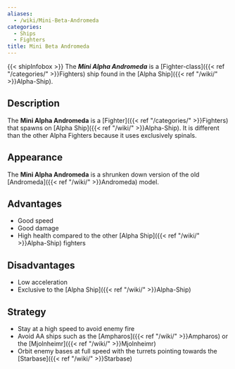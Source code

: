 ```yaml
---
aliases:
  - /wiki/Mini-Beta-Andromeda
categories:
  - Ships
  - Fighters
title: Mini Beta Andromeda
---
```


{{< shipInfobox >}} The **_Mini Alpha Andromeda_** is a [Fighter-class]({{< ref "/categories/" >}}Fighters) ship found in the [Alpha Ship]({{< ref "/wiki/" >}}Alpha-Ship).

## Description

The **Mini Alpha Andromeda** is a [Fighter]({{< ref "/categories/" >}}Fighters) that spawns on [Alpha Ship]({{< ref "/wiki/" >}}Alpha-Ship). It is different than the other Alpha Fighters because it uses exclusively spinals.

## Appearance

The **Mini Alpha Andromeda** is a shrunken down version of the old [Andromeda]({{< ref "/wiki/" >}}Andromeda) model.

## Advantages

- Good speed
- Good damage
- High health compared to the other [Alpha Ship]({{< ref "/wiki/" >}}Alpha-Ship) fighters

## Disadvantages

- Low acceleration
- Exclusive to the [Alpha Ship]({{< ref "/wiki/" >}}Alpha-Ship)

## Strategy

- Stay at a high speed to avoid enemy fire
- Avoid AA ships such as the [Ampharos]({{< ref "/wiki/" >}}Ampharos) or the [Mjolnheimr]({{< ref "/wiki/" >}}Mjolnheimr)
- Orbit enemy bases at full speed with the turrets pointing towards the [Starbase]({{< ref "/wiki/" >}}Starbase)
